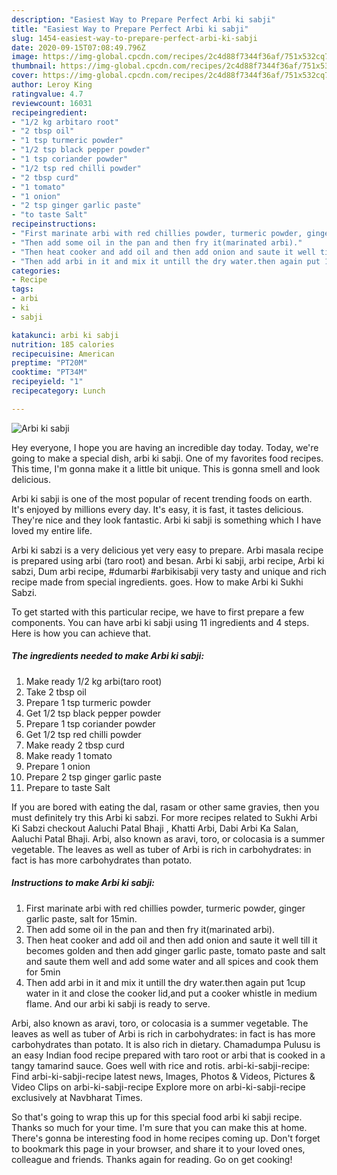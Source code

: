 ```yaml
---
description: "Easiest Way to Prepare Perfect Arbi ki sabji"
title: "Easiest Way to Prepare Perfect Arbi ki sabji"
slug: 1454-easiest-way-to-prepare-perfect-arbi-ki-sabji
date: 2020-09-15T07:08:49.796Z
image: https://img-global.cpcdn.com/recipes/2c4d88f7344f36af/751x532cq70/arbi-ki-sabji-recipe-main-photo.jpg
thumbnail: https://img-global.cpcdn.com/recipes/2c4d88f7344f36af/751x532cq70/arbi-ki-sabji-recipe-main-photo.jpg
cover: https://img-global.cpcdn.com/recipes/2c4d88f7344f36af/751x532cq70/arbi-ki-sabji-recipe-main-photo.jpg
author: Leroy King
ratingvalue: 4.7
reviewcount: 16031
recipeingredient:
- "1/2 kg arbitaro root"
- "2 tbsp oil"
- "1 tsp turmeric powder"
- "1/2 tsp black pepper powder"
- "1 tsp coriander powder"
- "1/2 tsp red chilli powder"
- "2 tbsp curd"
- "1 tomato"
- "1 onion"
- "2 tsp ginger garlic paste"
- "to taste Salt"
recipeinstructions:
- "First marinate arbi with red chillies powder, turmeric powder, ginger garlic paste, salt for 15min."
- "Then add some oil in the pan and then fry it(marinated arbi)."
- "Then heat cooker and add oil and then add onion and saute it well till it becomes golden and then add ginger garlic paste, tomato paste and salt and saute them well and add some water and all spices and cook them for 5min"
- "Then add arbi in it and mix it untill the dry water.then again put 1cup water in it and close the cooker lid,and put a cooker whistle in medium flame. And our arbi ki sabji is ready to serve."
categories:
- Recipe
tags:
- arbi
- ki
- sabji

katakunci: arbi ki sabji 
nutrition: 185 calories
recipecuisine: American
preptime: "PT20M"
cooktime: "PT34M"
recipeyield: "1"
recipecategory: Lunch

---
```



![Arbi ki sabji](https://img-global.cpcdn.com/recipes/2c4d88f7344f36af/751x532cq70/arbi-ki-sabji-recipe-main-photo.jpg)

Hey everyone, I hope you are having an incredible day today. Today, we're going to make a special dish, arbi ki sabji. One of my favorites food recipes. This time, I'm gonna make it a little bit unique. This is gonna smell and look delicious.

Arbi ki sabji is one of the most popular of recent trending foods on earth. It's enjoyed by millions every day. It's easy, it is fast, it tastes delicious. They're nice and they look fantastic. Arbi ki sabji is something which I have loved my entire life.

Arbi ki sabzi is a very delicious yet very easy to prepare. Arbi masala recipe is prepared using arbi (taro root) and besan. Arbi ki sabji, arbi recipe, Arbi ki sabzi, Dum arbi recipe, #dumarbi #arbikisabji very tasty and unique and rich recipe made from special ingredients. goes. How to make Arbi ki Sukhi Sabzi.


To get started with this particular recipe, we have to first prepare a few components. You can have arbi ki sabji using 11 ingredients and 4 steps. Here is how you can achieve that.

<!--inarticleads1-->

##### The ingredients needed to make Arbi ki sabji:

1. Make ready 1/2 kg arbi(taro root)
1. Take 2 tbsp oil
1. Prepare 1 tsp turmeric powder
1. Get 1/2 tsp black pepper powder
1. Prepare 1 tsp coriander powder
1. Get 1/2 tsp red chilli powder
1. Make ready 2 tbsp curd
1. Make ready 1 tomato
1. Prepare 1 onion
1. Prepare 2 tsp ginger garlic paste
1. Prepare to taste Salt


If you are bored with eating the dal, rasam or other same gravies, then you must definitely try this Arbi ki sabzi. For more recipes related to Sukhi Arbi Ki Sabzi checkout Aaluchi Patal Bhaji , Khatti Arbi, Dabi Arbi Ka Salan, Aaluchi Patal Bhaji. Arbi, also known as aravi, toro, or colocasia is a summer vegetable. The leaves as well as tuber of Arbi is rich in carbohydrates: in fact is has more carbohydrates than potato. 

<!--inarticleads2-->

##### Instructions to make Arbi ki sabji:

1. First marinate arbi with red chillies powder, turmeric powder, ginger garlic paste, salt for 15min.
1. Then add some oil in the pan and then fry it(marinated arbi).
1. Then heat cooker and add oil and then add onion and saute it well till it becomes golden and then add ginger garlic paste, tomato paste and salt and saute them well and add some water and all spices and cook them for 5min
1. Then add arbi in it and mix it untill the dry water.then again put 1cup water in it and close the cooker lid,and put a cooker whistle in medium flame. And our arbi ki sabji is ready to serve.


Arbi, also known as aravi, toro, or colocasia is a summer vegetable. The leaves as well as tuber of Arbi is rich in carbohydrates: in fact is has more carbohydrates than potato. It is also rich in dietary. Chamadumpa Pulusu is an easy Indian food recipe prepared with taro root or arbi that is cooked in a tangy tamarind sauce. Goes well with rice and rotis. arbi-ki-sabji-recipe: Find arbi-ki-sabji-recipe latest news, Images, Photos &amp; Videos, Pictures &amp; Video Clips on arbi-ki-sabji-recipe Explore more on arbi-ki-sabji-recipe exclusively at Navbharat Times. 

So that's going to wrap this up for this special food arbi ki sabji recipe. Thanks so much for your time. I'm sure that you can make this at home. There's gonna be interesting food in home recipes coming up. Don't forget to bookmark this page in your browser, and share it to your loved ones, colleague and friends. Thanks again for reading. Go on get cooking!
